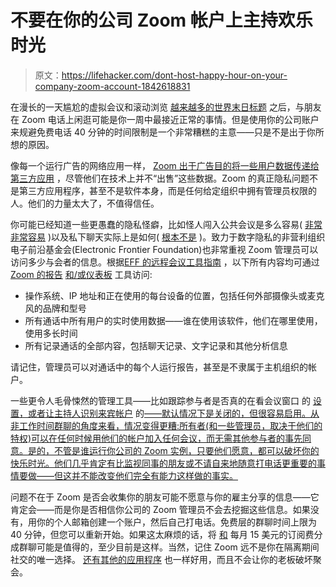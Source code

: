 # 不要在你的公司 Zoom 帐户上主持欢乐时光

> 原文：<https://lifehacker.com/dont-host-happy-hour-on-your-company-zoom-account-1842618831>

在漫长的一天尴尬的虚拟会议和滚动浏览 [越来越多的世界末日标题](https://lifehacker.com/this-isnt-going-to-end-soon-1842585548) 之后，与朋友在 Zoom 电话上闲逛可能是你一周中最接近正常的事情。但是使用你的公司账户来规避免费电话 40 分钟的时间限制是一个非常糟糕的主意——只是不是出于你所想的原因。



像每一个运行广告的网络应用一样， [Zoom 出于广告目的将一些用户数据传递给第三方应用](https://zoom.us/privacy) ，尽管他们在技术上并不“出售”这些数据。Zoom 的真正隐私问题不是第三方应用程序，甚至不是软件本身，而是任何给定组织中拥有管理员权限的人。他们的力量太大了，不值得信任。

你可能已经知道一些更愚蠢的隐私怪癖，比如怪人闯入公共会议是多么容易( [非常非常容易](https://lifehacker.com/how-to-prevent-jerks-from-ruining-your-zoom-meetings-1842453487) )以及私下聊天实际上是如何( [根本不是](https://lifehacker.com/this-quirky-zoom-setting-can-make-your-private-snarks-p-1842553134) )。致力于数字隐私的非营利组织电子前沿基金会(Electronic Frontier Foundation)也非常重视 Zoom 管理员可以访问多少与会者的信息。根据[EFF 的远程会议工具指南](https://www.eff.org/deeplinks/2020/03/what-you-should-know-about-online-tools-during-covid-19-crisis) ，以下所有内容均可通过 [Zoom 的报告](https://support.zoom.us/hc/en-us/articles/201363213-Getting-started-with-reports) [和/或仪表板](https://support.zoom.us/hc/en-us/articles/204654719-Getting-Started-with-Dashboard-) 工具访问:

*   操作系统、IP 地址和正在使用的每台设备的位置，包括任何外部摄像头或麦克风的品牌和型号
*   所有通话中所有用户的实时使用数据——谁在使用该软件，他们在哪里使用，使用多长时间
*   所有记录通话的全部内容，包括聊天记录、文字记录和其他分析信息

请记住，管理员可以对通话中的每个人运行报告，甚至是不隶属于主机组织的帐户。

一些更令人毛骨悚然的管理工具——比如跟踪参与者是否真的在看会议窗口 的 [设置，或者让主持人识别来宾帐户](https://support.zoom.us/hc/en-us/articles/115000538083-Attendee-attention-tracking) 的[——默认情况下是关闭的，但很容易启用。从非工作时间群聊的角度来看，情况变得更糟:所有者(和一些管理员，取决于他们的特权)可以在任何时候用他们的帐户加入任何会议，而无需其他参与者的事先同意。是的，不管是谁运行你公司的 Zoom 实例，只要他们愿意，都可以破坏你的快乐时光。他们几乎肯定有比监视同事的朋友或不请自来地随意打电话更重要的事情要做——但这并不能改变他们完全有能力这样做的事实。](https://support.zoom.us/hc/en-us/articles/115004791123-Identify-Guest-Participants)

问题不在于 Zoom 是否会收集你的朋友可能不愿意与你的雇主分享的信息——它肯定会——而是你是否相信你公司的 Zoom 管理员不会去挖掘这些信息。如果没有，用你的个人邮箱创建一个账户，然后自己打电话。免费层的群聊时间上限为 40 分钟，但您可以重新开始。如果这太麻烦的话，将 [和](https://zoom.us/pricing) 每月 15 美元的订阅费分成群聊可能是值得的，至少目前是这样。当然，记住 Zoom 远不是你在隔离期间社交的唯一选择。 [还有其他的应用程序](https://lifehacker.com/the-best-alternatives-to-zoom-for-remote-meetings-1842431075) 也一样好用，而且不会让你的老板破坏聚会。